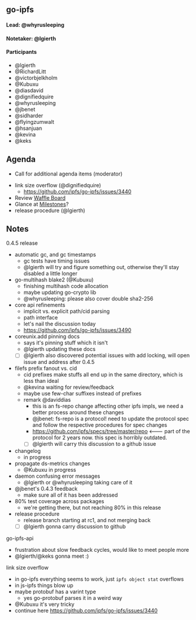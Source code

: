 ## go-ipfs

#### Lead: @whyrusleeping
#### Notetaker: @lgierth

#### Participants

- @lgierth
- @RichardLitt
- @victorbjelkholm
- @Kubuxu
- @diasdavid
- @dignifiedquire
- @whyrusleeping
- @jbenet
- @sidharder
- @flyingzumwalt
- @hsanjuan
- @kevina
- @keks

## Agenda
<!-- Ensure notetaker is present before you begin -->
- Call for additional agenda items (moderator)

<!-- Add items here -->
- link size overflow (@dignifiedquire)
    - https://github.com/ipfs/go-ipfs/issues/3440
- Review [Waffle Board](https://waffle.io/ipfs/go-ipfs)
- Glance at [Milestones](https://github.com/ipfs/go-ipfs/milestones)?
- release procedure (@lgierth)

## Notes

0.4.5 release
- automatic gc, and gc timestamps
    - gc tests have timing issues
    - @lgierth will try and figure something out, otherwise they'll stay disabled a little longer
- go-multihash blake2 (@Kubuxu)
    - finishing multihash code allocation
    - maybe updating go-crypto lib
    - @whyrusleeping: please also cover double sha2-256
- core api refinements
    - implicit vs. explicit path/cid parsing
    - path interface
    - let's nail the discussion today
    - https://github.com/ipfs/go-ipfs/issues/3490
- coreunix.add pinning docs
    - says it's pinning stuff which it isn't
    - @lgierth updating these docs
    - [ ] @lgierth also discovered potential issues with add locking, will open issue and address after 0.4.5
- filefs prefix fanout vs. cid
    - cid prefixes make stuffs all end up in the same directory, which is less than ideal
    - @kevina waiting for review/feedback
    - maybe use few-char suffixes instead of prefixes
    - remark @daviddias
        - this is an fs-repo change affecting other ipfs impls, we need a better process around these changes
        - @jbenet: fs-repo is a protocol! need to update the protocol spec and follow the respective procedures for spec changes
        - https://github.com/ipfs/specs/tree/master/repo <--- part of the protocol for 2 years now. this spec is horribly outdated.
        - [ ] @lgierth will carry this discussion to a github issue
- changelog
    - in progress
- propagate ds-metrics changes
    - @Kubuxu in progress
- daemon confusing error messages
    - @lgierth or @whyrusleeping taking care of it
- @jbenet's 0.4.3 feedback
    - make sure all of it has been addressed
- 80% test coverage across packages
    - we're getting there, but not reaching 80% in this release
- release procedure
    - release branch starting at rc1, and not merging back
    - [ ] @lgierth gonna carry discussion to github

go-ipfs-api
- frustration about slow feedback cycles, would like to meet people more
- @lgierth/@keks gonna meet :)

link size overflow
- in go-ipfs everything seems to work, just `ipfs object stat` overflows
- in js-ipfs things blow up
- maybe protobuf has a varint type
    - yes go-protobuf parses it in a weird way
- @Kubuxu it's very tricky
- continue here https://github.com/ipfs/go-ipfs/issues/3440

<!-- After each call, it is the responsibility of the notetaker to save the last
version of the notes in a file in ipfs/pm/meeting-notes, by opening a branch and
submitting a PR. -->
